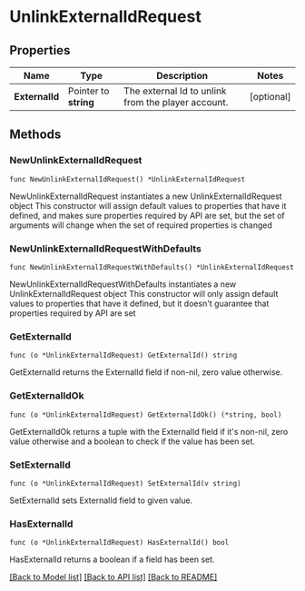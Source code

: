 # UnlinkExternalIdRequest

## Properties

Name | Type | Description | Notes
------------ | ------------- | ------------- | -------------
**ExternalId** | Pointer to **string** | The external Id to unlink from the player account. | [optional] 

## Methods

### NewUnlinkExternalIdRequest

`func NewUnlinkExternalIdRequest() *UnlinkExternalIdRequest`

NewUnlinkExternalIdRequest instantiates a new UnlinkExternalIdRequest object
This constructor will assign default values to properties that have it defined,
and makes sure properties required by API are set, but the set of arguments
will change when the set of required properties is changed

### NewUnlinkExternalIdRequestWithDefaults

`func NewUnlinkExternalIdRequestWithDefaults() *UnlinkExternalIdRequest`

NewUnlinkExternalIdRequestWithDefaults instantiates a new UnlinkExternalIdRequest object
This constructor will only assign default values to properties that have it defined,
but it doesn't guarantee that properties required by API are set

### GetExternalId

`func (o *UnlinkExternalIdRequest) GetExternalId() string`

GetExternalId returns the ExternalId field if non-nil, zero value otherwise.

### GetExternalIdOk

`func (o *UnlinkExternalIdRequest) GetExternalIdOk() (*string, bool)`

GetExternalIdOk returns a tuple with the ExternalId field if it's non-nil, zero value otherwise
and a boolean to check if the value has been set.

### SetExternalId

`func (o *UnlinkExternalIdRequest) SetExternalId(v string)`

SetExternalId sets ExternalId field to given value.

### HasExternalId

`func (o *UnlinkExternalIdRequest) HasExternalId() bool`

HasExternalId returns a boolean if a field has been set.


[[Back to Model list]](../README.md#documentation-for-models) [[Back to API list]](../README.md#documentation-for-api-endpoints) [[Back to README]](../README.md)


